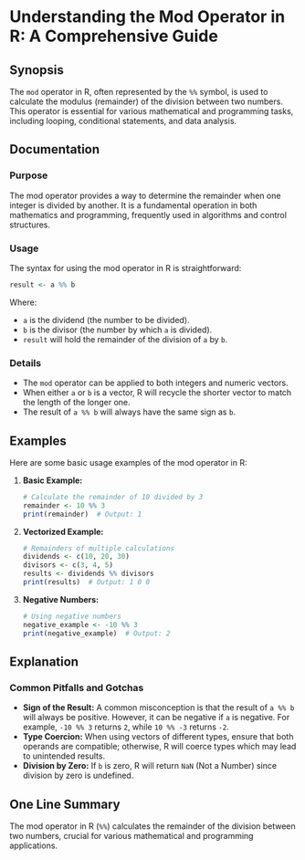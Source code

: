 <!--
Meta Description: # Understanding the Mod Operator in R: A Comprehensive Guide ## Synopsis The `mod` operator in R, often represented by the `%%` symbol, is used to cal...
Meta Keywords: operator, mod, remainder, will, division
-->

# Understanding the Mod Operator in R: A Comprehensive Guide

## Synopsis
The `mod` operator in R, often represented by the `%%` symbol, is used to calculate the modulus (remainder) of the division between two numbers. This operator is essential for various mathematical and programming tasks, including looping, conditional statements, and data analysis.

## Documentation
### Purpose
The mod operator provides a way to determine the remainder when one integer is divided by another. It is a fundamental operation in both mathematics and programming, frequently used in algorithms and control structures.

### Usage
The syntax for using the mod operator in R is straightforward:

```R
result <- a %% b
```

Where:
- `a` is the dividend (the number to be divided).
- `b` is the divisor (the number by which `a` is divided).
- `result` will hold the remainder of the division of `a` by `b`.

### Details
- The `mod` operator can be applied to both integers and numeric vectors.
- When either `a` or `b` is a vector, R will recycle the shorter vector to match the length of the longer one.
- The result of `a %% b` will always have the same sign as `b`.

## Examples
Here are some basic usage examples of the mod operator in R:

1. **Basic Example:**
   ```R
   # Calculate the remainder of 10 divided by 3
   remainder <- 10 %% 3
   print(remainder)  # Output: 1
   ```

2. **Vectorized Example:**
   ```R
   # Remainders of multiple calculations
   dividends <- c(10, 20, 30)
   divisors <- c(3, 4, 5)
   results <- dividends %% divisors
   print(results)  # Output: 1 0 0
   ```

3. **Negative Numbers:**
   ```R
   # Using negative numbers
   negative_example <- -10 %% 3
   print(negative_example)  # Output: 2
   ```

## Explanation
### Common Pitfalls and Gotchas
- **Sign of the Result:** A common misconception is that the result of `a %% b` will always be positive. However, it can be negative if `a` is negative. For example, `-10 %% 3` returns `2`, while `10 %% -3` returns `-2`.
- **Type Coercion:** When using vectors of different types, ensure that both operands are compatible; otherwise, R will coerce types which may lead to unintended results.
- **Division by Zero:** If `b` is zero, R will return `NaN` (Not a Number) since division by zero is undefined.

## One Line Summary
The mod operator in R (`%%`) calculates the remainder of the division between two numbers, crucial for various mathematical and programming applications.